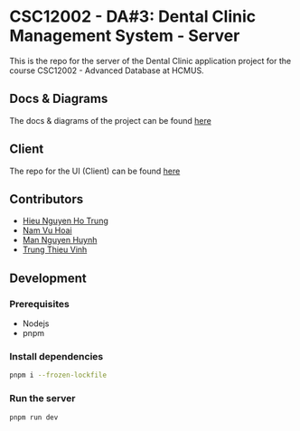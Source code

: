 # CSC12002 - DA#3: Dental Clinic Management System - Server

This is the repo for the server of the Dental Clinic application project for the course CSC12002 - Advanced Database at HCMUS.

## Docs & Diagrams

The docs & diagrams of the project can be found [here](https://github.com/nhthieu/dental-clinic-docs)

## Client

The repo for the UI (Client) can be found [here](https://github.com/nhthieu/dental-clinic-client)

## Contributors

- [Hieu Nguyen Ho Trung](https://github.com/nhthieu)
- [Nam Vu Hoai](https://github.com/namhoai1109)
- [Man Nguyen Huynh](https://github.com/nhman2002)
- [Trung Thieu Vinh](https://github.com/tvtrungg)

## Development

### Prerequisites

- Nodejs
- pnpm

### Install dependencies

```bash
pnpm i --frozen-lockfile
```

### Run the server

```bash
pnpm run dev
```

